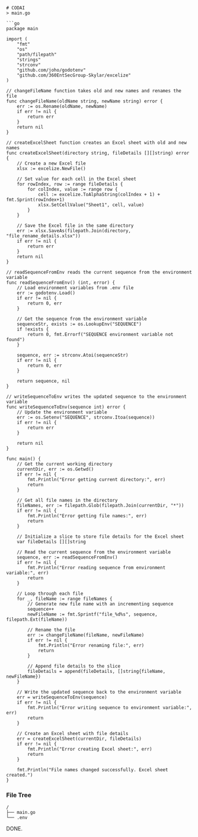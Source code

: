 ```
# CODAI
> main.go

```go
package main

import (
	"fmt"
	"os"
	"path/filepath"
	"strings"
	"strconv"
	"github.com/joho/godotenv"
	"github.com/360EntSecGroup-Skylar/excelize"
)

// changeFileName function takes old and new names and renames the file
func changeFileName(oldName string, newName string) error {
	err := os.Rename(oldName, newName)
	if err != nil {
		return err
	}
	return nil
}

// createExcelSheet function creates an Excel sheet with old and new names
func createExcelSheet(directory string, fileDetails [][]string) error {
	// Create a new Excel file
	xlsx := excelize.NewFile()

	// Set value for each cell in the Excel sheet
	for rowIndex, row := range fileDetails {
		for colIndex, value := range row {
			cell := excelize.ToAlphaString(colIndex + 1) + fmt.Sprint(rowIndex+1)
			xlsx.SetCellValue("Sheet1", cell, value)
		}
	}

	// Save the Excel file in the same directory
	err := xlsx.SaveAs(filepath.Join(directory, "file_rename_details.xlsx"))
	if err != nil {
		return err
	}
	return nil
}

// readSequenceFromEnv reads the current sequence from the environment variable
func readSequenceFromEnv() (int, error) {
	// Load environment variables from .env file
	err := godotenv.Load()
	if err != nil {
		return 0, err
	}

	// Get the sequence from the environment variable
	sequenceStr, exists := os.LookupEnv("SEQUENCE")
	if !exists {
		return 0, fmt.Errorf("SEQUENCE environment variable not found")
	}

	sequence, err := strconv.Atoi(sequenceStr)
	if err != nil {
		return 0, err
	}

	return sequence, nil
}

// writeSequenceToEnv writes the updated sequence to the environment variable
func writeSequenceToEnv(sequence int) error {
	// Update the environment variable
	err := os.Setenv("SEQUENCE", strconv.Itoa(sequence))
	if err != nil {
		return err
	}

	return nil
}

func main() {
	// Get the current working directory
	currentDir, err := os.Getwd()
	if err != nil {
		fmt.Println("Error getting current directory:", err)
		return
	}

	// Get all file names in the directory
	fileNames, err := filepath.Glob(filepath.Join(currentDir, "*"))
	if err != nil {
		fmt.Println("Error getting file names:", err)
		return
	}

	// Initialize a slice to store file details for the Excel sheet
	var fileDetails [][]string

	// Read the current sequence from the environment variable
	sequence, err := readSequenceFromEnv()
	if err != nil {
		fmt.Println("Error reading sequence from environment variable:", err)
		return
	}

	// Loop through each file
	for _, fileName := range fileNames {
		// Generate new file name with an incrementing sequence
		sequence++
		newFileName := fmt.Sprintf("file_%d%s", sequence, filepath.Ext(fileName))

		// Rename the file
		err := changeFileName(fileName, newFileName)
		if err != nil {
			fmt.Println("Error renaming file:", err)
			return
		}

		// Append file details to the slice
		fileDetails = append(fileDetails, []string{fileName, newFileName})
	}

	// Write the updated sequence back to the environment variable
	err = writeSequenceToEnv(sequence)
	if err != nil {
		fmt.Println("Error writing sequence to environment variable:", err)
		return
	}

	// Create an Excel sheet with file details
	err = createExcelSheet(currentDir, fileDetails)
	if err != nil {
		fmt.Println("Error creating Excel sheet:", err)
		return
	}

	fmt.Println("File names changed successfully. Excel sheet created.")
}
```

### File Tree

```
/
├── main.go
└── .env
```  
DONE.